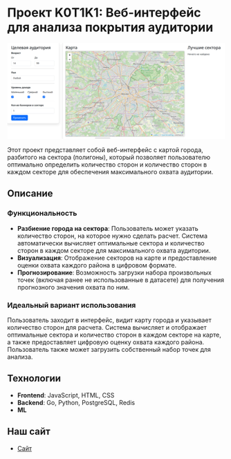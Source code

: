# Проект K0T1K1: Веб-интерфейс для анализа покрытия аудитории

![site](img/preview.png)

Этот проект представляет собой веб-интерфейс с картой города, разбитого на сектора (полигоны), который позволяет пользователю оптимально определить количество сторон и количество сторон в каждом секторе для обеспечения максимального охвата аудитории.

## Описание

### Функциональность

- **Разбиение города на сектора**: Пользователь может указать количество сторон, на которое нужно сделать расчет. Система автоматически вычисляет оптимальные сектора и количество сторон в каждом секторе для максимального охвата аудитории.
- **Визуализация**: Отображение секторов на карте и предоставление оценки охвата каждого района в цифровом формате.
- **Прогнозирование**: Возможность загрузки набора произвольных точек (включая ранее не использованные в датасете) для получения прогнозного значения охвата по ним.

### Идеальный вариант использования

Пользователь заходит в интерфейс, видит карту города и указывает количество сторон для расчета. Система вычисляет и отображает оптимальные сектора и количество сторон в каждом секторе на карте, а также предоставляет цифровую оценку охвата каждого района. Пользователь также может загрузить собственный набор точек для анализа.

## Технологии

- **Frontend**: JavaScript, HTML, CSS
- **Backend**: Go, Python, PostgreSQL, Redis
- **ML**

## Наш сайт
-  [Cайт](http://95.163.223.108:3000/)
